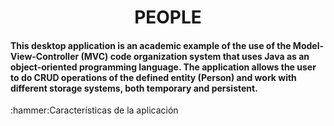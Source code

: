 <h1 align="center"> PEOPLE </h1>
<h4>
This desktop application is an academic example of the use of the Model-View-Controller (MVC) code organization system that uses Java as an object-oriented programming language. The application allows the user to do CRUD operations of the defined entity (Person) and work with different storage systems, both temporary and persistent.
</h4>
:hammer:Características de la aplicación
